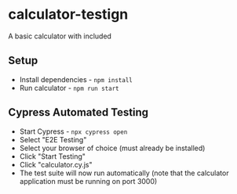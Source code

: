 # calculator-testign
A basic calculator with included

## Setup
- Install dependencies - `npm install`
- Run calculator - `npm run start`

## Cypress Automated Testing
- Start Cypress - `npx cypress open`
- Select "E2E Testing"
- Select your browser of choice (must already be installed)
- Click "Start Testing"
- Click "calculator.cy.js"
- The test suite will now run automatically (note that the calculator application must be running on port 3000)
